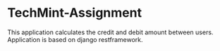 # TechMint-Assignment
This application calculates the credit and debit amount between users. Application is based on django restframework.
